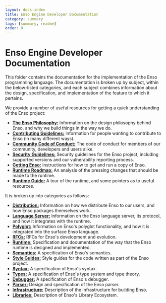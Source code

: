 ```yaml
---
layout: docs-index
title: Enso Engine Developer Documentation
category: summary
tags: [summary, readme]
order: 0
---
```


# Enso Engine Developer Documentation

This folder contains the documentation for the implementation of the Enso
programming language. The documentation is broken up by subject, within the
below-listed categories, and each subject combines information about the design,
specification, and implementation of the feature to which it pertains.

We provide a number of useful resources for getting a quick understanding of the
Enso project:

- [**The Enso Philosophy:**](./enso-philosophy.md) Information on the design
  philosophy behind Enso, and why we build things in the way we do.
- [**Contributing Guidelines:**](./CONTRIBUTING.md) Information for people
  wanting to contribute to Enso (in many different ways).
- [**Community Code of Conduct:**](./CODE_OF_CONDUCT.md) The code of conduct for
  members of our community, developers and users alike.
- [**Security Guidelines:**](./SECURITY.md) Security guidelines for the Enso
  project, including supported versions and our vulnerability reporting process.
- [**Getting Enso:**](./getting-enso.md) Instructions for how to get and run a
  copy of Enso.
- [**Runtime Roadmap:**](./runtime-roadmap.md) An analysis of the pressing
  changes that should be made to the runtime.
- [**Runtime Guide:**](./runtime-guide.md) A tour of the runtime, and some
  pointers as to useful resources.

It is broken up into categories as follows:

- [**Distribution:**](./distribution) Information on how we distribute Enso to
  our users, and how Enso packages themselves work.
- [**Language Server:**](./language-server) Information on the Enso language
  server, its protocol, and how it integrates with the runtime.
- [**Polyglot:**](./polyglot) Information on Enso's polyglot functionality, and
  how it is integrated into the surface Enso language.
- [**RFCs:**](./rfcs) RFCs for Enso's development and evolution.
- [**Runtime:**](./runtime) Specification and documentation of the way that the
  Enso runtime is designed and implemented.
- [**Semantics:**](./semantics) A specification of Enso's semantics.
- [**Style Guides:**](./style-guide) Style guides for the code written as part
  of the Enso project.
- [**Syntax:**](./syntax) A specification of Enso's syntax.
- [**Types:**](./types) A specification of Enso's type system and type theory.
- [**Debugger:**](./debugger) A specification of Enso's debugger.
- [**Parser:**](./parser) Design and specification of the Enso parser.
- [**Infrastructure:**](./infrastructure) Description of the infrastructure for
  building Enso.
- [**Libraries:**](./libraries) Description of Enso's Library Ecosystem.
